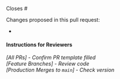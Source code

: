 Closes #

Changes proposed in this pull request:

- 

#### Instructions for Reviewers

_[All PRs] - Confirm PR template filled_  
_[Feature Branches] - Review code_  
_[Production Merges to `main`] - Check version_  
